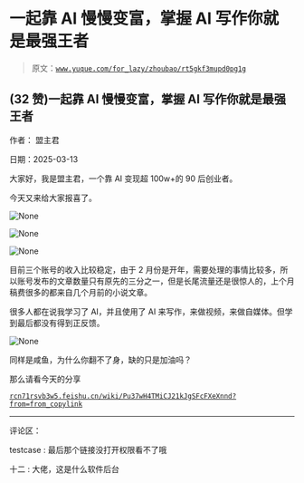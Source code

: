# 一起靠 AI 慢慢变富，掌握 AI 写作你就是最强王者

> 原文：[`www.yuque.com/for_lazy/zhoubao/rt5gkf3mupd0pg1g`](https://www.yuque.com/for_lazy/zhoubao/rt5gkf3mupd0pg1g)

## (32 赞)一起靠 AI 慢慢变富，掌握 AI 写作你就是最强王者

作者： 盟主君

日期：2025-03-13

大家好，我是盟主君，一个靠 AI 变现超 100w+的 90 后创业者。

今天又来给大家报喜了。

![](img/5c82360e0fdd18e16662231fc307178b.png "None")

![](img/cf4a54c02575a4e958c4e6235c990083.png "None")

![](img/8cbc504d405f665dc82cc893b799b501.png "None")

目前三个账号的收入比较稳定，由于 2 月份是开年，需要处理的事情比较多，所以账号发布的文章数量只有原先的三分之一，但是长尾流量还是很惊人的，上个月稿费很多的都来自几个月前的小说文章。

很多人都在说我学习了 AI，并且使用了 AI 来写作，来做视频，来做自媒体。但学到最后都没有得到正反馈。

![](img/42736ea8d21c086b428ac105bb08e940.png "None")

同样是咸鱼，为什么你翻不了身，缺的只是加油吗？

那么请看今天的分享

[`rcn71rsvb3w5.feishu.cn/wiki/Pu37wH4TMiCJ21kJgSFcFXeXnnd?from=from_copylink`](https://rcn71rsvb3w5.feishu.cn/wiki/Pu37wH4TMiCJ21kJgSFcFXeXnnd?from=from_copylink)

* * *

评论区：

testcase : 最后那个链接没打开权限看不了哦

十二 : 大佬，这是什么软件后台